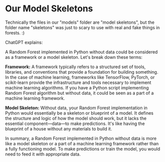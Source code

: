 # Our Model Skeletons

Technically the files in our "models" folder are "model skeletons", but the folder name "skeletons" was just to scary to use with real and fake things in forests. :)

ChatGPT explains:

A Random Forest implemented in Python without data could be considered as a framework or a model skeleton. Let's break down these terms:

**Framework:** A framework typically refers to a structured set of tools, libraries, and conventions that provide a foundation for building something. In the case of machine learning, frameworks like TensorFlow, PyTorch, or scikit-learn provide the infrastructure and tools necessary to implement machine learning algorithms. If you have a Python script implementing Random Forest algorithm but without data, it could be seen as a part of a machine learning framework.

**Model Skeleton:** Without data, your Random Forest implementation in Python would essentially be a skeleton or blueprint of a model. It defines the structure and logic of how the model should work, but it lacks the essential component—data—to make predictions. It's like having the blueprint of a house without any materials to build it.

In summary, a Random Forest implemented in Python without data is more like a model skeleton or a part of a machine learning framework rather than a fully functioning model. To make predictions or train the model, you would need to feed it with appropriate data.